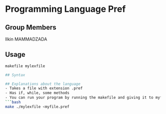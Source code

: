 # Programming Language Pref

## Group Members

Ilkin MAMMADZADA

## Usage
```bash
makefile mylexfile

## Syntax

## Explanations about the language
- Takes a file with extension .pref
- Has if, while, some methods
- You can run your program by running the makefile and giving it to myfile.pref as input:
```bash
make ./mylexfile <myfile.pref
```